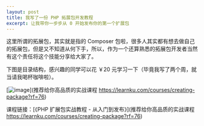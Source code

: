 ```yaml
---
layout: post
title: 我写了一份 PHP 拓展包开发教程
excerpt: 让我带你一步步从 0 开始发布你的第一个扩展包
---
```


这里所谓的拓展包，其实就是指的 Composer 包啦，很多人其实都有想去做自己的拓展包，但是又不知道从何下手，所以，作为一个还算熟悉的拓展包开发者当然有这个责任将这个技能分享给大家了。

下图是目录结构，感兴趣的同学可以花 ￥20 元学习一下（毕竟我写了两个周，就当请我喝杯咖啡啦）。

[![image](https://user-images.githubusercontent.com/1472352/49772566-b3b06080-fd28-11e8-9a15-e32952f59fdb.png)](推荐给你高品质的实战课程 https://learnku.com/courses/creating-package?rf=76)

课程链接：[《PHP 扩展包实战教程 - 从入门到发布》](推荐给你高品质的实战课程 https://learnku.com/courses/creating-package?rf=76)
